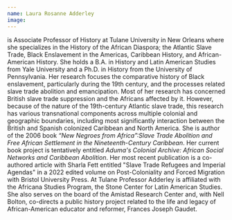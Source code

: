 ```yaml
---
name: Laura Rosanne Adderley
image: 
---
```

 is Associate Professor of History at Tulane University in New Orleans where she specializes in the History of the African Diaspora; the Atlantic Slave Trade, Black Enslavement in the Americas, Caribbean History, and African-American History.  She holds a B.A. in History and Latin American Studies from Yale University and a Ph.D. in History from the University of Pennsylvania. Her research focuses the comparative history of Black enslavement, particularly during the 19th century, and the processes related slave trade abolition and emancipation. Most of her research has concerned British slave trade suppression and the Africans affected by it. However, because of the nature of the 19th-century Atlantic slave trade, this research has various transnational components across multiple colonial and geographic boundaries, including most significantly interaction between the British and Spanish colonized Caribbean and North America. She is author of the 2006 book *“New Negroes from Africa”:Slave Trade Abolition and Free African Settlement in the Nineteenth-Century Caribbean*.  Her current book project is tentatively entitled *Aduma's Colonial Archive: African Social Networks and Caribbean Abolition*.  Her most recent publication is a co-authored article with Sharla Fett entitled "Slave Trade Refugees and Imperial Agendas" in a 2022 edited volume on Post-Coloniality and Forced Migration with Bristol University Press. At Tulane Professor Adderley is affiliated with the Africana Studies Program, the Stone Center for Latin American Studies.  She also serves on the board of the Amistad Research Center and, with Nell Bolton, co-directs a public history project related to the life and legacy of  African-American educator and reformer, Frances Joseph Gaudet.
